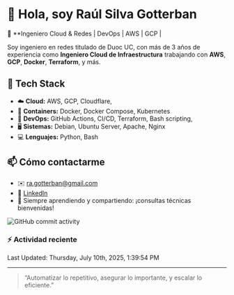 # 👋 Hola, soy Raúl Silva Gotterban

🎯 **Ingeniero Cloud & Redes | DevOps | AWS | GCP |

Soy ingeniero en redes titulado de Duoc UC, con más de 3 años de experiencia como **Ingeniero Cloud de Infraestructura** trabajando con **AWS**, **GCP**, **Docker**, **Terraform**, y más.

## 🧰 Tech Stack

- ☁️ **Cloud:** AWS, GCP, Cloudflare,
- 🐳 **Containers:** Docker, Docker Compose, Kubernetes
- 🔧 **DevOps:** GitHub Actions, CI/CD, Terraform, Bash scripting,
- 🖥️ **Sistemas:** Debian, Ubuntu Server, Apache, Nginx
- 💻 **Lenguajes:** Python, Bash

## 📫 Cómo contactarme

- ✉️ ra.gotterban@gmail.com
- 💼 [LinkedIn](https://www.linkedin.com/in/raulaxxo)
- 🧠 Siempre aprendiendo y compartiendo: ¡consultas técnicas bienvenidas!


![GitHub commit activity](https://img.shields.io/github/commit-activity/m/Raulaxxo/Raulaxxo)

### :zap: Actividad reciente
<!--RECENT_ACTIVITY:start-->

<!--RECENT_ACTIVITY:end-->

<!--RECENT_ACTIVITY:last_update-->
Last Updated: Thursday, July 10th, 2025, 1:39:54 PM
<!--RECENT_ACTIVITY:last_update_end-->

---

> “Automatizar lo repetitivo, asegurar lo importante, y escalar lo eficiente.”
